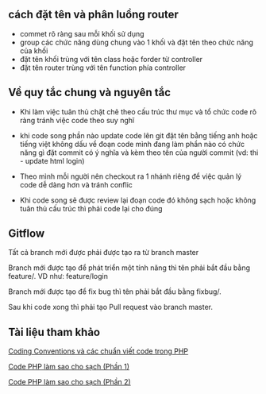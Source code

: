 ## cách đặt tên và phân luồng router

- commet rõ ràng sau mỗi khối sử dụng
- group các chức năng dùng chung vào 1 khối và đặt tên theo chức năng của khối
- đặt tên khối trùng với tên class hoặc forder từ controller
- đặt tên router trùng với tên function phía controller

## Về quy tắc chung và nguyên tắc

- Khi làm việc tuân thủ chặt chẽ theo cấu trúc thư mục và tổ chức code rõ ràng tránh việc code theo suy nghĩ

- khi code song phần nào update code lên git đặt tên bằng tiếng anh hoặc tiếng việt không dấu về đoạn code mình đang làm phần nào có chức năng gì đặt commit có ý nghĩa và kèm theo tên của người commit (vd: thi - update html login)

- Theo mình mỗi người nên checkout ra 1 nhánh riêng để việc quản lý code dễ dàng hơn và tránh conflic 

- Khi code song sẽ được review lại đoạn code đó không sạch hoặc không tuân thủ cấu trúc thì phải code lại cho đúng 

##  Gitflow

Tất cả branch mới được phải được tạo ra từ branch master

Branch mới được tạo để phát triển một tính năng thì tên phải bắt đầu bằng feature/. VD như: feature/login

Branch mới được tạo để fix bug thì tên phải bắt đầu bằng fixbug/.

Sau khi code xong thì phải tạo Pull request vào branch master.

##  Tài liệu tham khảo

<a href="https://viblo.asia/p/coding-conventions-va-cac-chuan-viet-code-trong-php-naQZRbrGZvx">Coding Conventions và các chuẩn viết code trong PHP</a>

<a href="https://topdev.vn/blog/code-php-lam-sao-cho-sach-khong-co-mui/">Code PHP làm sao cho sạch (Phần 1)</a>

<a href="https://topdev.vn/blog/code-php-lam-sao-cho-sach-phan-2/">Code PHP làm sao cho sạch (Phần 2)</a>
